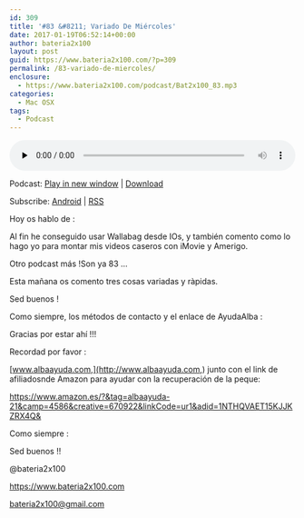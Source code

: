 ```yaml
---
id: 309
title: '#83 &#8211; Variado De Miércoles'
date: 2017-01-19T06:52:14+00:00
author: bateria2x100
layout: post
guid: https://www.bateria2x100.com/?p=309
permalink: /83-variado-de-miercoles/
enclosure:
  - https://www.bateria2x100.com/podcast/Bat2x100_83.mp3
categories:
  - Mac OSX
tags:
  - Podcast
---
```

<div class="powerpress_player" id="powerpress_player_5932">
  <audio class="wp-audio-shortcode" id="audio-309-85" preload="none" style="width: 100%;" controls="controls"><source type="audio/mpeg" src="https://www.bateria2x100.com/podcast/Bat2x100_83.mp3?_=85" /><a href="https://www.bateria2x100.com/podcast/Bat2x100_83.mp3">https://www.bateria2x100.com/podcast/Bat2x100_83.mp3</a></audio>
</div>

<p class="powerpress_links powerpress_links_mp3">
  Podcast: <a href="https://www.bateria2x100.com/podcast/Bat2x100_83.mp3" class="powerpress_link_pinw" target="_blank" title="Play in new window" onclick="return powerpress_pinw('https://www.bateria2x100.com/?powerpress_pinw=309-podcast');" rel="nofollow">Play in new window</a> | <a href="https://www.bateria2x100.com/podcast/Bat2x100_83.mp3" class="powerpress_link_d" title="Download" rel="nofollow" download="Bat2x100_83.mp3">Download</a>
</p>

<p class="powerpress_links powerpress_subscribe_links">
  Subscribe: <a href="https://subscribeonandroid.com/www.bateria2x100.com/feed/podcast/" class="powerpress_link_subscribe powerpress_link_subscribe_android" title="Subscribe on Android" rel="nofollow">Android</a> | <a href="https://www.bateria2x100.com/feed/podcast/" class="powerpress_link_subscribe powerpress_link_subscribe_rss" title="Subscribe via RSS" rel="nofollow">RSS</a>
</p>

Hoy os hablo de : 
   
Al fin he conseguido usar Wallabag desde IOs, y también comento como lo hago yo para montar mis videos caseros con iMovie y Amerigo.

Otro podcast más !Son ya 83 &#8230;
  
Esta mañana os comento tres cosas variadas y ràpidas.

Sed buenos !

Como siempre, los métodos de contacto y el enlace de AyudaAlba :

Gracias por estar ahí !!! 

Recordad por favor :

[www.albaayuda.com,](http://www.albaayuda.com,) junto con el link de afiliadosnde Amazon para ayudar con la recuperación de la peque:

<https://www.amazon.es/?&tag=albaayuda-21&camp=4586&creative=670922&linkCode=ur1&adid=1NTHQVAET15KJJKZRX4Q&>

Como siempre : 

Sed buenos !! 

@bateria2x100
  
<https://www.bateria2x100.com>
  
<bateria2x100@gmail.com>